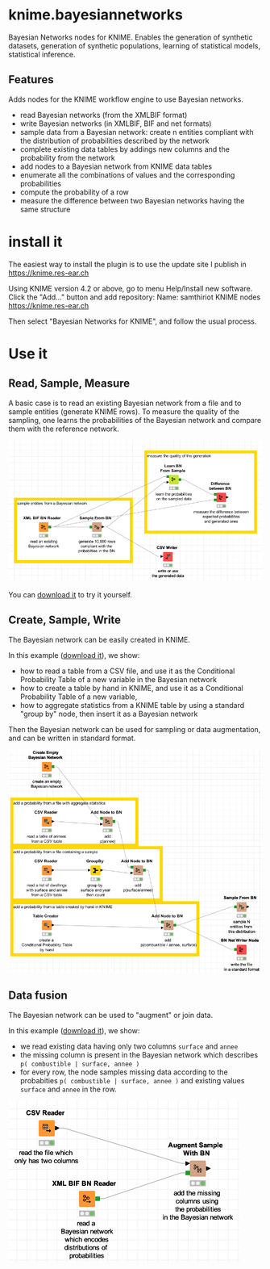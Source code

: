 # knime.bayesiannetworks

Bayesian Networks nodes for KNIME.
Enables the generation of synthetic datasets, generation of synthetic populations, learning of statistical models, statistical inference. 

## Features

Adds nodes for the KNIME workflow engine to use Bayesian networks.

* read Bayesian networks (from the XMLBIF format)
* write Bayesian networks (in XMLBIF, BIF and net formats)
* sample data from a Bayesian network: create n entities compliant with the distribution of probabilities described by the network
* complete existing data tables by addings new columns and the probability from the network
* add nodes to a Bayesian network from KNIME data tables
* enumerate all the combinations of values and the corresponding probabilities
* compute the probability of a row
* measure the difference between two Bayesian networks having the same structure

# install it

The easiest way to install the plugin is to use the update site I publish in https://knime.res-ear.ch 

Using KNIME version 4.2 or above, go to menu Help/Install new software. 
Click the "Add..." button and add repository:
   Name: samthiriot KNIME nodes
   https://knime.res-ear.ch

Then select "Bayesian Networks for KNIME", and follow the usual process. 

# Use it

## Read, Sample, Measure

A basic case is to read an existing Bayesian network from a file and to sample entities (generate KNIME rows).
To measure the quality of the sampling, one learns the probabilities of the Bayesian network and compare them with the reference network.

![example of workflow with reading, sampling and measure of quality](./doc/screenshot_read_sample_measure.png)

You can [download it](./doc/example_read_sample_measure.knwf) to try it yourself.


## Create, Sample, Write

The Bayesian network can be easily created in KNIME. 

In this example ([download it](./doc/example_create_sample_write.knwf)), we show:
* how to read a table from a CSV file, and use it as the Conditional Probability Table of a new variable in the Bayesian network
* how to create a table by hand in KNIME, and use it as a Conditional Probability Table of a new variable,
* how to aggregate statistics from a KNIME table by using a standard "group by" node, then insert it as a Bayesian network 

Then the Bayesian network can be used for sampling or data augmentation, and can be written in standard format.

![example of workflow creation, sampling and writing](./doc/screenshot_create_sample_write.png)


## Data fusion 

The Bayesian network can be used to "augment" or join data.

In this example ([download it](./doc/example_augment_data.knwf)), we show:
* we read existing data having only two columns `surface` and `annee` 
* the missing column is present in the Bayesian network which describes `p( combustible | surface, annee )`
* for every row, the node samples missing data according to the probabities `p( combustible | surface, annee )` and existing values `surface` and `annee` in the row. 

![example of data fusion](./doc/screenshot_augment_data.png)


